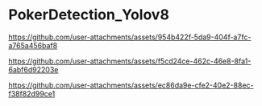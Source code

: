 # PokerDetection_Yolov8



https://github.com/user-attachments/assets/954b422f-5da9-404f-a7fc-a765a456baf8






https://github.com/user-attachments/assets/f5cd24ce-462c-46e8-8fa1-6abf6d92203e







https://github.com/user-attachments/assets/ec86da9e-cfe2-40e2-88ec-f38f82d99ce1



